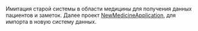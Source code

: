 Имитация старой системы в области медицины для получения данных пациентов и заметок. Далее проект [NewMedicineApplication](https://github.com/AndreiKhaletski/NewMedicineApplication), для импорта в новую систему данных.
